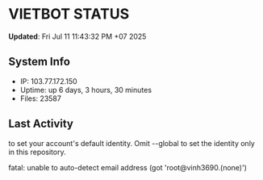 # VIETBOT STATUS
**Updated**: Fri Jul 11 11:43:32 PM +07 2025

## System Info
- IP: 103.77.172.150
- Uptime: up 6 days, 3 hours, 30 minutes
- Files: 23587

## Last Activity

to set your account's default identity.
Omit --global to set the identity only in this repository.

fatal: unable to auto-detect email address (got 'root@vinh3690.(none)')

